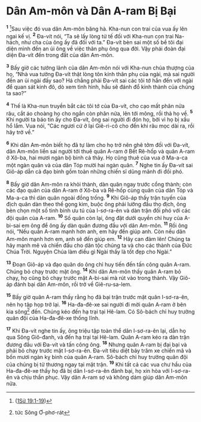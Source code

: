 # Dân Am-môn và Dân A-ram Bị Bại
<sup><b>1</b></sup> [^1*]Sau việc đó vua dân Am-môn băng hà. Kha-nun con trai của vua ấy lên ngai kế vị. <sup><b>2</b></sup> Ða-vít nói, “Ta sẽ lấy lòng tử tế đối với Kha-nun con trai Na-hách, như cha của ông ấy đã đối với ta.” Ða-vít bèn sai một số bề tôi đại diện mình đến an ủi ông về việc thân phụ ông qua đời. Vậy phái đoàn đại diện Ða-vít đến trong đất của dân Am-môn.

<sup><b>3</b></sup> Bấy giờ các tướng lãnh của dân Am-môn nói với Kha-nun chúa thượng của họ, “Nhà vua tưởng Ða-vít thật lòng tôn kính thân phụ của ngài, mà sai người đến an ủi ngài đấy sao? Há chẳng phải Ða-vít sai các tôi tớ hắn đến với ngài để quan sát kinh đô, dò xem tình hình, hầu sẽ đánh đổ kinh thành của chúng ta sao?”

<sup><b>4</b></sup> Thế là Kha-nun truyền bắt các tôi tớ của Ða-vít, cho cạo mất phân nửa râu, cắt áo choàng họ cho ngắn còn phân nửa, lên tới mông, rồi thả họ về. <sup><b>5</b></sup> Khi người ta báo tin ấy cho Ða-vít, ông sai người đi đón họ, bởi vì họ bị xấu hổ lắm. Vua nói, “Các ngươi cứ ở lại Giê-ri-cô cho đến khi râu mọc dài ra, rồi hãy trở về.”

<sup><b>6</b></sup> Khi dân Am-môn biết họ đã tự làm cho họ trở nên ghê tởm đối với Ða-vít, dân Am-môn liền sai người tới thuê quân A-ram ở Bết Rê-hốp và quân A-ram ở Xô-ba, hai mươi ngàn bộ binh cả thảy. Họ cũng thuê của vua ở Ma-a-ca một ngàn quân và của dân Tóp mười hai ngàn quân. <sup><b>7</b></sup> Nghe tin ấy Ða-vít sai Giô-áp dẫn cả đạo binh gồm toàn những chiến sĩ dũng mãnh đi đối phó.

<sup><b>8</b></sup> Bấy giờ dân Am-môn ra khỏi thành, dàn quân ngay trước cổng thành; còn các đạo quân của dân A-ram ở Xô-ba và Rê-hốp cùng quân của dân Tóp và Ma-a-ca thì dàn quân ngoài đồng trống. <sup><b>9</b></sup> Khi Giô-áp thấy trận tuyến của địch quân dàn theo thế gọng kìm, buộc ông phải lưỡng đầu thọ địch, ông bèn chọn một số tinh binh ưu tú của I-sơ-ra-ên và dàn trận đối phó với các đội quân của A-ram. <sup><b>10</b></sup> Số quân còn lại, ông đặt dưới quyền chỉ huy của A-bi-sai em ông để ông ấy dàn quân đương đầu với dân Am-môn. <sup><b>11</b></sup> Rồi ông nói, “Nếu quân A-ram mạnh hơn anh, em hãy đến giúp anh. Còn nếu dân Am-môn mạnh hơn em, anh sẽ đến giúp em. <sup><b>12</b></sup> Hãy can đảm lên! Chúng ta hãy mạnh mẽ và chiến đấu cho dân tộc chúng ta và cho các thành của Ðức Chúa Trời. Nguyện Chúa làm điều gì Ngài thấy là tốt đẹp cho Ngài.”

<sup><b>13</b></sup> Ðoạn Giô-áp và đạo quân do ông chỉ huy tiến đến tấn công quân A-ram. Chúng bỏ chạy trước mặt ông. <sup><b>14</b></sup> Khi dân Am-môn thấy quân A-ram bỏ chạy, họ cũng bỏ chạy trước mặt A-bi-sai mà rút vào trong thành. Vậy Giô-áp đánh bại dân Am-môn, rồi trở về Giê-ru-sa-lem.

<sup><b>15</b></sup> Bấy giờ quân A-ram thấy rằng họ đã bại trận trước mặt quân I-sơ-ra-ên, nên họ tập họp trở lại. <sup><b>16</b></sup> Ha-đa-đê-xe sai người đi mời quân A-ram ở bên kia sông[^1] đến. Chúng kéo đến hạ trại tại Hê-lam. Có Sô-bách chỉ huy trưởng quân đội của Ha-đa-đê-xe thống lĩnh.

<sup><b>17</b></sup> Khi Ða-vít nghe tin ấy, ông triệu tập toàn thể dân I-sơ-ra-ên lại, dẫn họ qua Sông Giô-đanh, và đến hạ trại tại Hê-lam. Quân A-ram kéo ra dàn trận đương đầu với Ða-vít và tấn công ông. <sup><b>18</b></sup> Nhưng quân A-ram bị đại bại và phải bỏ chạy trước mặt I-sơ-ra-ên. Ða-vít tiêu diệt bảy trăm xe chiến mã và bốn mươi ngàn kỵ binh của quân A-ram. Sô-bách chỉ huy trưởng quân đội của chúng bị tử thương ngay tại mặt trận. <sup><b>19</b></sup> Khi tất cả các vua chư hầu của Ha-đa-đê-xe thấy họ đã bị dân I-sơ-ra-ên đánh bại, họ xin hòa với I-sơ-ra-ên và chịu thần phục. Vậy dân A-ram sợ và không dám giúp dân Am-môn nữa.

[^1]: tức Sông Ơ-phơ-rát
[^1*]: ([1Sử 19:1-19](/passage/?search=1Chr.19.1-1Chr.19.19\&version=BD2011))